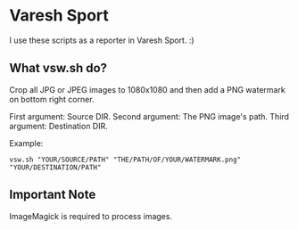 # Varesh Sport
I use these scripts as a reporter in Varesh Sport. :)

## What vsw.sh do?
Crop all JPG or JPEG images to 1080x1080 and then add a PNG watermark on bottom right corner.

First argument: Source DIR.
Second argument: The PNG image's path.
Third argument: Destination DIR.

Example:
```
vsw.sh "YOUR/SOURCE/PATH" "THE/PATH/OF/YOUR/WATERMARK.png" "YOUR/DESTINATION/PATH"
```

## Important Note
ImageMagick is required to process images.
